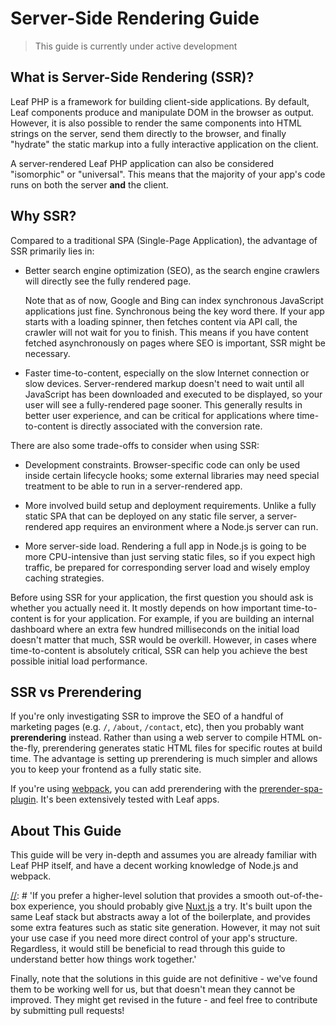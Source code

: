 # Server-Side Rendering Guide

> This guide is currently under active development

## What is Server-Side Rendering (SSR)?

Leaf PHP is a framework for building client-side applications. By default, Leaf components produce and manipulate DOM in the browser as output. However, it is also possible to render the same components into HTML strings on the server, send them directly to the browser, and finally "hydrate" the static markup into a fully interactive application on the client.

A server-rendered Leaf PHP application can also be considered "isomorphic" or "universal". This means that the majority of your app's code runs on both the server **and** the client.

## Why SSR?

Compared to a traditional SPA (Single-Page Application), the advantage of SSR primarily lies in:

- Better search engine optimization (SEO), as the search engine crawlers will directly see the fully rendered page.

  Note that as of now, Google and Bing can index synchronous JavaScript applications just fine. Synchronous being the key word there. If your app starts with a loading spinner, then fetches content via API call, the crawler will not wait for you to finish. This means if you have content fetched asynchronously on pages where SEO is important, SSR might be necessary.

- Faster time-to-content, especially on the slow Internet connection or slow devices. Server-rendered markup doesn't need to wait until all JavaScript has been downloaded and executed to be displayed, so your user will see a fully-rendered page sooner. This generally results in better user experience, and can be critical for applications where time-to-content is directly associated with the conversion rate.

There are also some trade-offs to consider when using SSR:

- Development constraints. Browser-specific code can only be used inside certain lifecycle hooks; some external libraries may need special treatment to be able to run in a server-rendered app.

- More involved build setup and deployment requirements. Unlike a fully static SPA that can be deployed on any static file server, a server-rendered app requires an environment where a Node.js server can run.

- More server-side load. Rendering a full app in Node.js is going to be more CPU-intensive than just serving static files, so if you expect high traffic, be prepared for corresponding server load and wisely employ caching strategies.

Before using SSR for your application, the first question you should ask is whether you actually need it. It mostly depends on how important time-to-content is for your application. For example, if you are building an internal dashboard where an extra few hundred milliseconds on the initial load doesn't matter that much, SSR would be overkill. However, in cases where time-to-content is absolutely critical, SSR can help you achieve the best possible initial load performance.

## SSR vs Prerendering

If you're only investigating SSR to improve the SEO of a handful of marketing pages (e.g. `/`, `/about`, `/contact`, etc), then you probably want **prerendering** instead. Rather than using a web server to compile HTML on-the-fly, prerendering generates static HTML files for specific routes at build time. The advantage is setting up prerendering is much simpler and allows you to keep your frontend as a fully static site.

If you're using [webpack](https://webpack.js.org/), you can add prerendering with the [prerender-spa-plugin](https://github.com/chrisvfritz/prerender-spa-plugin). It's been extensively tested with Leaf apps.

## About This Guide

[//]: # 'TODO: This guide is focused on server-rendered Single-Page Applications using Node.js as the server. Mixing Leaf SSR with other backend setups is a topic of its own and briefly discussed in a [dedicated section].'

This guide will be very in-depth and assumes you are already familiar with Leaf PHP itself, and have a decent working knowledge of Node.js and webpack.

[//]: # 'If you prefer a higher-level solution that provides a smooth out-of-the-box experience, you should probably give [Nuxt.js](https://nuxtjs.org/) a try. It's built upon the same Leaf stack but abstracts away a lot of the boilerplate, and provides some extra features such as static site generation. However, it may not suit your use case if you need more direct control of your app's structure. Regardless, it would still be beneficial to read through this guide to understand better how things work together.'

[//]: # 'TODO: As you read along, it would be helpful to refer to the official [HackerNews Demo](https://github.com/leafsphp/Leaf-hackernews-2.0/), which makes use of most of the techniques covered in this guide'

Finally, note that the solutions in this guide are not definitive - we've found them to be working well for us, but that doesn't mean they cannot be improved. They might get revised in the future - and feel free to contribute by submitting pull requests!

